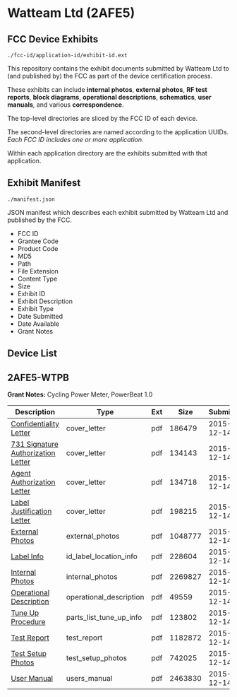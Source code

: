 # Watteam Ltd (2AFE5)
## FCC Device Exhibits

```
./fcc-id/application-id/exhibit-id.ext
```

This repository contains the exhibit documents submitted by Watteam Ltd to (and published by) the FCC as part of the device certification process.

These exhibits can include **internal photos**, **external photos**, **RF test reports**, **block diagrams**, **operational descriptions**, **schematics**, **user manuals**, and various **correspondence**.

The top-level directories are sliced by the FCC ID of each device.

The second-level directories are named according to the application UUIDs. *Each FCC ID includes one or more application.*

Within each application directory are the exhibits submitted with that application. 

## Exhibit Manifest

```
./manifest.json
```

JSON manifest which describes each exhibit submitted by Watteam Ltd and published by the FCC.

- FCC ID
- Grantee Code
- Product Code
- MD5
- Path
- File Extension
- Content Type
- Size
- Exhibit ID
- Exhibit Description
- Exhibit Type
- Date Submitted
- Date Available
- Grant Notes

## Device List
## 2AFE5-WTPB
**Grant Notes:** Cycling Power Meter, PowerBeat 1.0

| Description | Type | Ext | Size | Submitted | Available |
| ----------- | ---- | --- | ---- | --------- | --------- |
| [Confidentiality Letter](2AFE5-WTPB/6317da4d8ba4b803a9599ea79001d64f/2841525.pdf) | cover_letter | pdf | 186479 | 2015-12-14 | 2015-12-14 |
| [731 Signature Authorization Letter](2AFE5-WTPB/6317da4d8ba4b803a9599ea79001d64f/2841527.pdf) | cover_letter | pdf | 134143 | 2015-12-14 | 2015-12-14 |
| [Agent Authorization Letter](2AFE5-WTPB/6317da4d8ba4b803a9599ea79001d64f/2841529.pdf) | cover_letter | pdf | 134718 | 2015-12-14 | 2015-12-14 |
| [Label Justification Letter](2AFE5-WTPB/6317da4d8ba4b803a9599ea79001d64f/2841530.pdf) | cover_letter | pdf | 198215 | 2015-12-14 | 2015-12-14 |
| [External Photos](2AFE5-WTPB/6317da4d8ba4b803a9599ea79001d64f/2841526.pdf) | external_photos | pdf | 1048777 | 2015-12-14 | 2015-12-14 |
| [Label Info](2AFE5-WTPB/6317da4d8ba4b803a9599ea79001d64f/2841531.pdf) | id_label_location_info | pdf | 228604 | 2015-12-14 | 2015-12-14 |
| [Internal Photos](2AFE5-WTPB/6317da4d8ba4b803a9599ea79001d64f/2841528.pdf) | internal_photos | pdf | 2269827 | 2015-12-14 | 2015-12-14 |
| [Operational Description](2AFE5-WTPB/6317da4d8ba4b803a9599ea79001d64f/2841532.pdf) | operational_description | pdf | 49559 | 2015-12-14 | 2015-12-14 |
| [Tune Up Procedure](2AFE5-WTPB/6317da4d8ba4b803a9599ea79001d64f/2841535.pdf) | parts_list_tune_up_info | pdf | 123802 | 2015-12-14 | 2015-12-14 |
| [Test Report](2AFE5-WTPB/6317da4d8ba4b803a9599ea79001d64f/2841533.pdf) | test_report | pdf | 1182872 | 2015-12-14 | 2015-12-14 |
| [Test Setup Photos](2AFE5-WTPB/6317da4d8ba4b803a9599ea79001d64f/2841534.pdf) | test_setup_photos | pdf | 742025 | 2015-12-14 | 2015-12-14 |
| [User Manual](2AFE5-WTPB/6317da4d8ba4b803a9599ea79001d64f/2841536.pdf) | users_manual | pdf | 2463830 | 2015-12-14 | 2015-12-14 |
